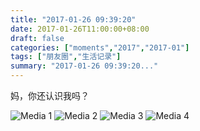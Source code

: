 ```yaml
---
title: "2017-01-26 09:39:20"
date: 2017-01-26T11:00:00+08:00
draft: false
categories: ["moments","2017","2017-01"]
tags: ["朋友圈","生活记录"]
summary: "2017-01-26 09:39:20..."
---
```


妈，你还认识我吗？

![Media 1](/Moments/photos/2017-01-26/201701260939200.jpg)
![Media 2](/Moments/photos/2017-01-26/201701260939201.jpg)
![Media 3](/Moments/photos/2017-01-26/201701260939202.jpg)
![Media 4](/Moments/photos/2017-01-26/201701260939203.jpg)

